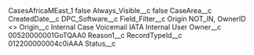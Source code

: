 <?xml version="1.0" encoding="UTF-8"?>
<CustomMetadata xmlns="http://soap.sforce.com/2006/04/metadata" xmlns:xsi="http://www.w3.org/2001/XMLSchema-instance" xmlns:xsd="http://www.w3.org/2001/XMLSchema">
    <label>CasesAfricaMEast_1</label>
    <protected>false</protected>
    <values>
        <field>Always_Visible__c</field>
        <value xsi:type="xsd:boolean">false</value>
    </values>
    <values>
        <field>CaseArea__c</field>
        <value xsi:nil="true"/>
    </values>
    <values>
        <field>CreatedDate__c</field>
        <value xsi:nil="true"/>
    </values>
    <values>
        <field>DPC_Software__c</field>
        <value xsi:nil="true"/>
    </values>
    <values>
        <field>Field_Filter__c</field>
        <value xsi:type="xsd:string">Origin NOT_IN, OwnerID &lt;&gt;</value>
    </values>
    <values>
        <field>Origin__c</field>
        <value xsi:type="xsd:string">Internal Case
Voicemail
IATA Internal User</value>
    </values>
    <values>
        <field>Owner__c</field>
        <value xsi:type="xsd:string">00520000001GoTQAA0</value>
    </values>
    <values>
        <field>Reason1__c</field>
        <value xsi:nil="true"/>
    </values>
    <values>
        <field>RecordTypeId__c</field>
        <value xsi:type="xsd:string">012200000004c0iAAA</value>
    </values>
    <values>
        <field>Status__c</field>
        <value xsi:nil="true"/>
    </values>
</CustomMetadata>
